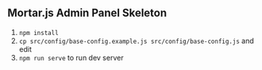 ## Mortar.js Admin Panel Skeleton
1. `npm install`
2. `cp src/config/base-config.example.js src/config/base-config.js` and edit
3. `npm run serve` to run dev server
